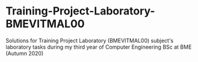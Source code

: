 # Training-Project-Laboratory-BMEVITMAL00
Solutions for Training Project Laboratory (BMEVITMAL00) subject's laboratory tasks during my third year of Computer Engineering BSc at BME (Autumn 2020)

